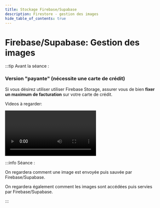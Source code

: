 ```yaml
---
title: Stockage Firebase/Supabase
description: Firestore - gestion des images
hide_table_of_contents: true
---
```


# Firebase/Supabase: Gestion des images

<Row>

<Column>

:::tip Avant la séance :

### Version "payante" (nécessite une carte de crédit)

Si vous désirez utiliser utiliser Firebase Storage, assurer vous de bien **fixer un maximum de facturation** sur votre carte de crédit.

Videos à regarder:

<Video url="https://youtu.be/Ys-qNyZE50w" />

### Version gratuite avec Supabase

Supabase est une alternative open source à Firebase.

Pour la mise en place, vous devez suivre les étapes décrites **[ici](notice-supabase).**

Vous regarderez l'exemple de code **[supabase_storage](https://github.com/departement-info-cem/5N6-mobile-2/tree/main/code/supabase_storage)**

:::

</Column>

<Column>

:::info Séance :

On regardera comment une image est envoyée puis sauvée par Firebase/Supabase.

On regardera également comment les images sont accédées puis servies par Firebase/Supabase.

:::

</Column>

</Row>
